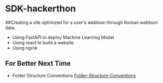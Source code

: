 # SDK-hackerthon

##Creating a site optimized for a user's webtoon through Korean webtoon data.
- Using FastAPI to deploy Machine Learning Model
- Using react to build a website
- Using ngrok 

## For Better Next Time
- Folder Structure Conventions [Folder-Structure-Conventions](https://github.com/kriasoft/Folder-Structure-Conventions)
